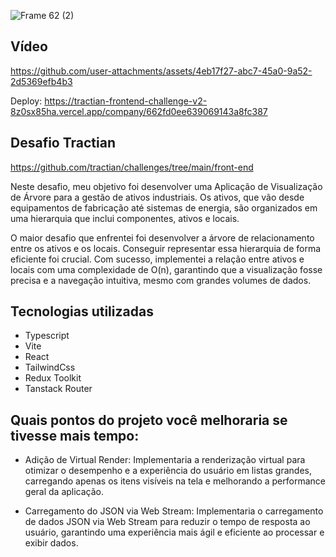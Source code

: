 ![Frame 62 (2)](https://github.com/user-attachments/assets/b1b4c2f0-5a71-4911-810d-778daa5edadd)

## Vídeo
https://github.com/user-attachments/assets/4eb17f27-abc7-45a0-9a52-2d5369efb4b3

Deploy: https://tractian-frontend-challenge-v2-8z0sx85ha.vercel.app/company/662fd0ee639069143a8fc387

## Desafio Tractian 
https://github.com/tractian/challenges/tree/main/front-end

Neste desafio, meu objetivo foi desenvolver uma Aplicação de Visualização de Árvore para a gestão de ativos industriais. Os ativos, que vão desde equipamentos de fabricação até sistemas de energia, são organizados em uma hierarquia que inclui componentes, ativos e locais.

O maior desafio que enfrentei foi desenvolver a árvore de relacionamento entre os ativos e os locais. Conseguir representar essa hierarquia de forma eficiente foi crucial. Com sucesso, implementei a relação entre ativos e locais com uma complexidade de O(n), garantindo que a visualização fosse precisa e a navegação intuitiva, mesmo com grandes volumes de dados.

## Tecnologias utilizadas

- Typescript
- Vite
- React
- TailwindCss
- Redux Toolkit
- Tanstack Router

## Quais pontos do projeto você melhoraria se tivesse mais tempo:

- Adição de Virtual Render: Implementaria a renderização virtual para otimizar o desempenho e a experiência do usuário em listas grandes, carregando apenas os itens visíveis na tela e melhorando a performance geral da aplicação.

- Carregamento do JSON via Web Stream: Implementaria o carregamento de dados JSON via Web Stream para reduzir o tempo de resposta ao usuário, garantindo uma experiência mais ágil e eficiente ao processar e exibir dados.

